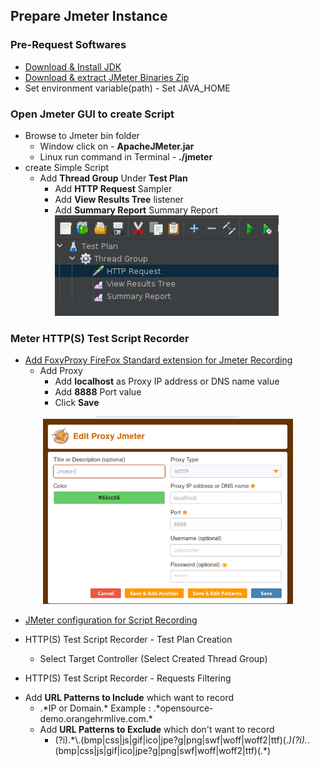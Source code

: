 ## Prepare Jmeter Instance

### Pre-Request Softwares
* [Download & Install JDK](https://www.oracle.com/java/technologies/javase/jdk11-archive-downloads.html)
* [Download & extract JMeter Binaries Zip](https://jmeter.apache.org/download_jmeter.cgi)
* Set environment variable(path) -  Set JAVA_HOME

### Open Jmeter GUI to create Script
* Browse to Jmeter bin folder
  - Window click on - **ApacheJMeter.jar**
  - Linux run command in Terminal - **./jmeter**
* create Simple Script
  - Add **Thread Group** Under **Test Plan**
    - Add **HTTP Request** Sampler
    - Add **View Results Tree** listener
    - Add **Summary Report** Summary Report
![img.png](images/simpleScript.png)   

### Meter HTTP(S) Test Script Recorder
* [Add FoxyProxy FireFox Standard extension for Jmeter Recording](https://addons.mozilla.org/en-US/firefox/addon/foxyproxy-standard/)
  - Add Proxy
    - Add **localhost** as Proxy IP address or DNS name value
    - Add **8888** Port value
    - Click **Save**
 <p align="center">   
<img width="400" height="300" src="images/FoxyProxy.png">
</p>

* [JMeter configuration for Script Recording ](https://jmeter.apache.org/usermanual/jmeter_proxy_step_by_step.html)
* HTTP(S) Test Script Recorder - Test Plan Creation
    -  Select Target Controller (Select Created Thread Group)

* HTTP(S) Test Script Recorder - Requests Filtering
- Add **URL Patterns to Include** which want to record   
    - .\*IP or Domain.\* Example : .\*opensource-demo.orangehrmlive.com.\*
  - Add **URL Patterns to Exclude** which don't want to record
    - (?i).\*\\.(bmp|css|js|gif|ico|jpe?g|png|swf|woff|woff2|ttf)(.*)(?i).*\.(bmp|css|js|gif|ico|jpe?g|png|swf|woff|woff2|ttf)(.\*)